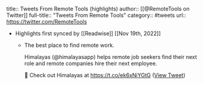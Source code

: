 title:: Tweets From Remote Tools (highlights)
author:: [[@RemoteTools on Twitter]]
full-title:: "Tweets From Remote Tools"
category:: #tweets
url:: https://twitter.com/RemoteTools

- Highlights first synced by [[Readwise]] [[Nov 19th, 2022]]
	- The best place to find remote work.
	  
	  Himalayas (@himalayasapp) helps remote job seekers find their next role and remote companies hire their next employee.
	  
	  📢 Check out Himalayas at https://t.co/ek6xNiYGtG ([View Tweet](https://twitter.com/RemoteTools/status/1432709178120941572))